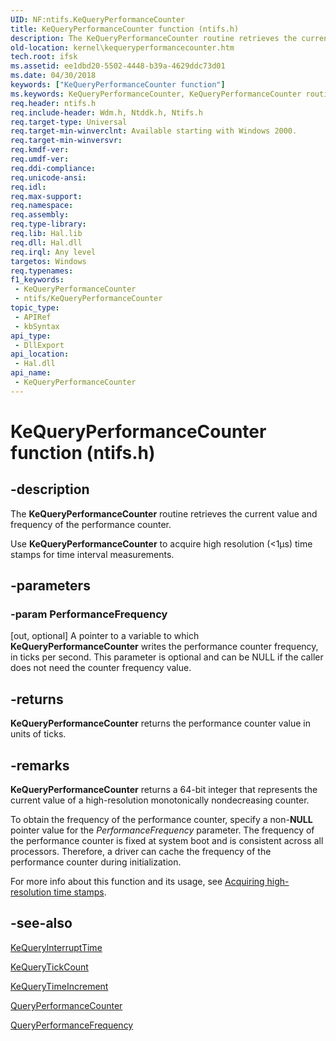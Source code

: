 ```yaml
---
UID: NF:ntifs.KeQueryPerformanceCounter
title: KeQueryPerformanceCounter function (ntifs.h)
description: The KeQueryPerformanceCounter routine retrieves the current value and frequency of the performance counter.Use KeQueryPerformanceCounter to acquire high resolution (<1us) time stamps for time interval measurements.
old-location: kernel\kequeryperformancecounter.htm
tech.root: ifsk
ms.assetid: ee1dbd20-5502-4448-b39a-4629ddc73d01
ms.date: 04/30/2018
keywords: ["KeQueryPerformanceCounter function"]
ms.keywords: KeQueryPerformanceCounter, KeQueryPerformanceCounter routine [Kernel-Mode Driver Architecture], k105_39f70923-56fe-42b1-bec3-fe23ae62904d.xml, kernel.kequeryperformancecounter, wdm/KeQueryPerformanceCounter
req.header: ntifs.h
req.include-header: Wdm.h, Ntddk.h, Ntifs.h
req.target-type: Universal
req.target-min-winverclnt: Available starting with Windows 2000.
req.target-min-winversvr: 
req.kmdf-ver: 
req.umdf-ver: 
req.ddi-compliance: 
req.unicode-ansi: 
req.idl: 
req.max-support: 
req.namespace: 
req.assembly: 
req.type-library: 
req.lib: Hal.lib
req.dll: Hal.dll
req.irql: Any level
targetos: Windows
req.typenames: 
f1_keywords:
 - KeQueryPerformanceCounter
 - ntifs/KeQueryPerformanceCounter
topic_type:
 - APIRef
 - kbSyntax
api_type:
 - DllExport
api_location:
 - Hal.dll
api_name:
 - KeQueryPerformanceCounter
---
```


# KeQueryPerformanceCounter function (ntifs.h)

## -description

The **KeQueryPerformanceCounter** routine retrieves the current value and frequency of the performance counter.

Use **KeQueryPerformanceCounter** to acquire high resolution (<1&micro;s) time stamps for time interval measurements.

## -parameters

### -param PerformanceFrequency

[out, optional]
A pointer to a variable to which **KeQueryPerformanceCounter** writes the performance counter frequency, in ticks per second. This parameter is optional and can be NULL if the caller does not need the counter frequency value.

## -returns

**KeQueryPerformanceCounter** returns the performance counter value in units of ticks.

## -remarks

**KeQueryPerformanceCounter** returns a 64-bit integer that represents the current value of a high-resolution monotonically nondecreasing counter.

To obtain the frequency of the performance counter, specify a non-**NULL** pointer value for the *PerformanceFrequency* parameter. The frequency of the performance counter is fixed at system boot and is consistent across all processors. Therefore, a driver can cache the frequency of the performance counter during initialization.  

For more info about this function and its usage, see [Acquiring high-resolution time stamps](/windows/win32/sysinfo/acquiring-high-resolution-time-stamps).

## -see-also

[KeQueryInterruptTime](../wdm/nf-wdm-kequeryinterrupttime.md)

[KeQueryTickCount](../ntddk/nf-ntddk-kequerytickcount.md)

[KeQueryTimeIncrement](../wdm/nf-wdm-kequerytimeincrement.md)

[QueryPerformanceCounter](/windows/win32/api/profileapi/nf-profileapi-queryperformancecounter)

[QueryPerformanceFrequency](/windows/win32/api/profileapi/nf-profileapi-queryperformancefrequency)
